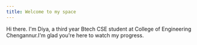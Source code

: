 ```yaml
---
title: Welcome to my space
---
```

Hi there. I'm Diya, a third year Btech CSE student at College of Engineering Chengannur.I'm glad you're here to watch my progress.

